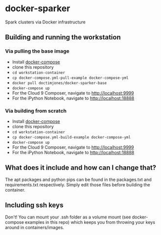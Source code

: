 # docker-sparker
Spark clusters via Docker infrastructure

## Building and running the workstation

### Via pulling the base image

* Install [docker-compose](https://github.com/docker/compose/releases)
* clone this repository
* `cd workstation-container`
* `cp docker-compose.yml-pull-example docker-compose-yml`
* `docker pull doctimjones/docker-sparker-base`
* `docker-compose up`
* For the Cloud 9 Composer, navigate to [http://localhost:9999](http://localhost:9999)
* For the iPython Notebook, navigate to [http://localhost:18888](http://localhost:18888)

### Via building from scratch

* Install [docker-compose](https://github.com/docker/compose/releases)
* clone this repository
* `cd workstation-container`
* `cp docker-compose.yml-build-example docker-compose-yml`
* `docker-compose up`
* For the Cloud 9 Composer, navigate to [http://localhost:9999](http://localhost:9999)
* For the iPython Notebook, navigate to [http://localhost:18888](http://localhost:18888)

## What does it include and how can I change that?

The apt packages and python pips can be found in the packages.txt and requirements.txt respectively.
Simply edit those files before building the container.

## Including ssh keys

Don't! You can mount your .ssh folder as a volume mount (see docker-compose examples in this repo) which keeps you from throwing your keys around in containers/images.
